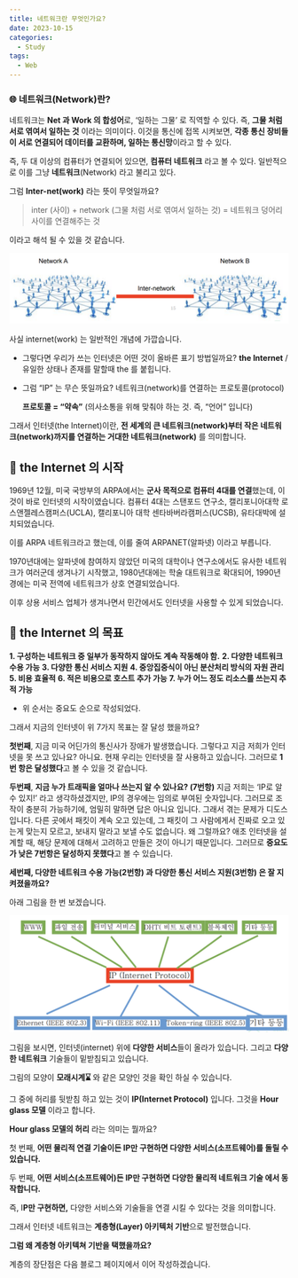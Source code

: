 ```yaml
---
title: 네트워크란 무엇인가요?
date: 2023-10-15
categories:
  - Study
tags:
  - Web
---
```


### 🌐 네트워크(Network)란?

네트워크는 **Net 과 Work 의 합성어**로, ‘일하는 그물’ 로 직역할 수 있다. 즉, **그물 처럼 서로 엮여서 일하는 것** 이라는 의미이다. 이것을 통신에 접목 시켜보면, **각종 통신 장비들이 서로 연결되어 데이터를 교환하며, 일하는 통신망**이라고 할 수 있다.

즉, 두 대 이상의 컴퓨터가 연결되어 있으면, **컴퓨터 네트워크** 라고 볼 수 있다. 일반적으로 이를 그냥 **네트워크**(Network) 라고 불리고 있다.

그럼 **Inter-net(work)** 라는 뜻이 무엇일까요?

> inter (사이) + network (그물 처럼 서로 엮여서 일하는 것) = 네트워크 덩어리 사이를 연결해주는 것

이라고 해석 될 수 있을 것 같습니다.

![](<images/Untitled%20(13).png>)

사실 internet(work) 는 일반적인 개념에 가깝습니다.

- 그렇다면 우리가 쓰는 인터넷은 어떤 것이 올바른 표기 방법일까요? **the Internet** / 유일한 상태나 존재를 말할때 the 를 붙힙니다.

- 그럼 “IP” 는 무슨 뜻일까요? 네트워크(network)를 연결하는 프로토콜(protocol)

  **프로토콜 = “약속”** (의사소통을 위해 맞춰야 하는 것. 즉, “언어” 입니다)

그래서 인터넷(the Internet)이란, **전 세계의 큰 네트워크(network)부터 작은 네트워크(network)까지를 연결하는 거대한 네트워크(network)** 를 의미합니다.

## 📡 the Internet 의 시작

1969년 12월, 미국 국방부의 ARPA에서는 **군사 목적으로 컴퓨터 4대를 연결**했는데, 이것이 바로 인터넷의 시작이였습니다. 컴퓨터 4대는 스탠포드 연구소, 캘리포니아대학 로스앤젤레스캠퍼스(UCLA), 캘리포니아 대학 센타바버라캠퍼스(UCSB), 유타대박에 설치되었습니다.

이를 ARPA 네트워크라고 했는데, 이를 줄여 ARPANET(알파넷) 이라고 부릅니다.

1970년대에는 알파넷에 참여하지 않았던 미국의 대학이나 연구소에서도 유사한 네트워크가 여러군데 생겨나기 시작했고, 1980년대에는 학술 대트워크로 확대되어, 1990년 경에는 미국 전역에 네트워크가 상호 연결되었습니다.

이후 상용 서비스 업체가 생겨나면서 민간에서도 인터넷을 사용할 수 있게 되었습니다.

## 📡 the Internet 의 목표

**1. 구성하는 네트워크 중 일부가 동작하지 않아도 계속 작동해야 함.** **2. 다양한 네트워크 수용 가능** **3. 다양한 통신 서비스 지원** **4. 중앙집중식이 아닌 분산처리 방식의 자원 관리** **5. 비용 효율적** **6. 적은 비용으로 호스트 추가 가능** **7. 누가 어느 정도 리소스를 쓰는지 추적 가능**

- 위 순서는 중요도 순으로 작성되었다.

그래서 지금의 인터넷이 위 7가지 목표는 잘 달성 했을까요?

**첫번째**, 지금 미국 어딘가의 통신사가 장애가 발생했습니다. 그렇다고 지금 저희가 인터넷을 못 쓰고 있나요? 아니요. 현재 우리는 인터넷을 잘 사용하고 있습니다. 그러므로 **1번 항은 달성했다**고 볼 수 있을 것 같습니다.

**두번째**, **지금 누가 트래픽을 얼마나 쓰는지 알 수 있나요? (7번항)** 지금 저희는 ‘IP로 알 수 있지!’ 라고 생각하셨겠지만, IP의 경우에는 임의로 부여된 숫자입니다. 그러므로 조작이 충분히 가능하기에, 엄밀히 말하면 답은 아니요 입니다. 그래서 겪는 문제가 디도스 입니다. 다른 곳에서 패킷이 계속 오고 있는데, 그 패킷이 그 사람에게서 진짜로 오고 있는게 맞는지 모르고, 보내지 말라고 보낼 수도 없습니다. 왜 그럴까요? 애초 인터넷을 설계할 때, 해당 문제에 대해서 고려하고 만들은 것이 아니기 때문입니다. 그러므로 **중요도가 낮은 7번항은 달성하지 못했다**고 볼 수 있습니다.

**세번째, 다양한 네트워크 수용 가능(2번항) 과 다양한 통신 서비스 지원(3번항) 은 잘 지켜졌을까요?**

아래 그림을 한 번 보겠습니다.

![](<images/Untitled%20(14).png>)

그림을 보시면, 인터넷(internet) 위에 **다양한 서비스**들이 올라가 있습니다. 그리고 **다양한 네트워크** 기술들이 밑받침되고 있습니다.

그림의 모양이 **모래시계⌛** 와 같은 모양인 것을 확인 하실 수 있습니다.

그 중에 허리를 뒷받침 하고 있는 것이 **IP(Internet Protocol)** 입니다. 그것을 **Hour glass 모델** 이라고 합니다.

**Hour glass 모델의 허리** 라는 의미는 뭘까요?

첫 번째, **어떤 물리적 연결 기술이든 IP만 구현하면 다양한 서비스(소프트웨어)를 돌릴 수 있습니다.**

두 번째, **어떤 서비스(소프트웨어)든 IP만 구현하면 다양한 물리적 네트워크 기술 에서 동작합니다.**

즉, I**P만 구현하면,** 다양한 서비스와 기술들을 연결 시킬 수 있다는 것을 의미합니다.

그래서 인터넷 네트워크는 **계층형(Layer) 아키텍처 기반**으로 발전했습니다.

**그럼 왜 계층형 아키텍쳐 기반을 택했을까요?**

계층의 장단점은 다음 블로그 페이지에서 이어 작성하겠습니다.
